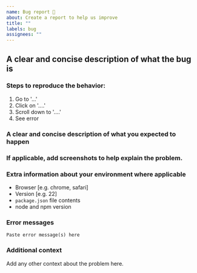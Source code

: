 ```yaml
---
name: Bug report 🐞
about: Create a report to help us improve
title: ""
labels: bug
assignees: ""
---
```


## A clear and concise description of what the bug is

### Steps to reproduce the behavior:

1. Go to '...'
2. Click on '....'
3. Scroll down to '....'
4. See error

### A clear and concise description of what you expected to happen

### If applicable, add screenshots to help explain the problem.

### Extra information about your environment where applicable

- Browser [e.g. chrome, safari]
- Version [e.g. 22]
- `package.json` file contents
- node and npm version

### Error messages

```
Paste error message(s) here
```

### Additional context

Add any other context about the problem here.
